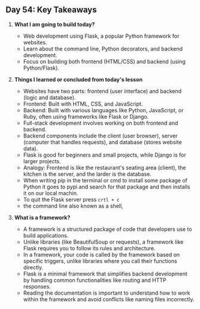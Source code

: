## Day 54: Key Takeaways

1. **What I am going to build today?**
   - Web development using Flask, a popular Python framework for websites.
   - Learn about the command line, Python decorators, and backend development.
   - Focus on building both frontend (HTML/CSS) and backend (using Python/Flask).

2. **Things I learned or concluded from today's lesson**
   - Websites have two parts: frontend (user interface) and backend (logic and database).
   - Frontend: Built with HTML, CSS, and JavaScript.
   - Backend: Built with various languages like Python, JavaScript, or Ruby, often using frameworks like Flask or Django.
   - Full-stack development involves working on both frontend and backend.
   - Backend components include the client (user browser), server (computer that handles requests), and database (stores website data).
   - Flask is good for beginners and small projects, while Django is for larger projects.
   - Analogy: Frontend is like the restaurant's seating area (client), the kitchen is the server, and the larder is the database.
   - When writing pip in the terminal or cmd to install some package of Python it goes to pypi and search for that package and then installs it on our local machin.
   - To quit the Flask server press `crtl + c`
   - the command line also known as a shell,

3. **What is a framework?**
   - A framework is a structured package of code that developers use to build applications.
   - Unlike libraries (like BeautifulSoup or requests), a framework like Flask requires you to follow its rules and architecture.
   - In a framework, your code is called by the framework based on specific triggers, unlike libraries where you call their functions directly.
   - Flask is a minimal framework that simplifies backend development by handling common functionalities like routing and HTTP responses.
   - Reading the documentation is important to understand how to work within the framework and avoid conflicts like naming files incorrectly.